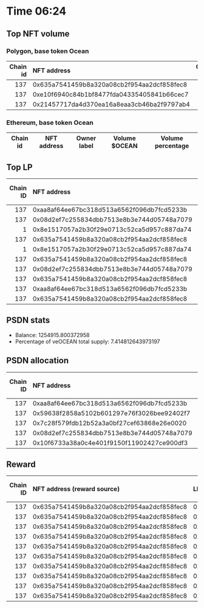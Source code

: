 # Time 06:24
## Top NFT volume
### Polygon, base token Ocean
|   Chain id | NFT address                                |   Owner label |   Volume $mOCEAN |   Volume percentage |
|-----------:|:-------------------------------------------|--------------:|-----------------:|--------------------:|
|        137 | 0x635a7541459b8a320a08cb2f954aa2dcf858fec8 |           nan |           100000 |          99.965     |
|        137 | 0xe10f6940c84b1bf8477fda04335405841b66cec7 |           nan |               24 |           0.0239916 |
|        137 | 0x21457717da4d370ea16a8eaa3cb46ba2f9797ab4 |           nan |               11 |           0.0109962 |

### Ethereum, base token Ocean
| Chain id   | NFT address   | Owner label   | Volume $OCEAN   | Volume percentage   |
|------------|---------------|---------------|-----------------|---------------------|

## Top LP
|   Chain ID | NFT address                                | LP address   |   Allocation (veOCEAN) |   Percent of its balance | LP label   |
|-----------:|:-------------------------------------------|:-------------|-----------------------:|-------------------------:|:-----------|
|        137 | 0xaa8af64ee67bc318d513a6562f096db7fcd5233b | 0x8475b523   |            1.25492e+06 |                    1     | psdn       |
|        137 | 0x08d2ef7c255834dbb7513e8b3e744d05748a7079 | 0xf0a88025   |       486262           |                    0.835 | wallet_1   |
|          1 | 0x8e1517057a2b30f29e0713c52ca5d957c887da74 | 0x663052ad   |       333562           |                    0.67  | wallet_3   |
|        137 | 0x635a7541459b8a320a08cb2f954aa2dcf858fec8 | 0xcf8a4b99   |       264426           |                    0.93  | wallet_2   |
|          1 | 0x8e1517057a2b30f29e0713c52ca5d957c887da74 | 0x8978be1b   |       233494           |                    0.67  | wallet_5   |
|        137 | 0x635a7541459b8a320a08cb2f954aa2dcf858fec8 | 0x663052ad   |       164292           |                    0.33  | wallet_3   |
|        137 | 0x08d2ef7c255834dbb7513e8b3e744d05748a7079 | 0x655efe6e   |       163174           |                    0.85  | wallet_6   |
|        137 | 0x635a7541459b8a320a08cb2f954aa2dcf858fec8 | 0x5cdc664b   |       128553           |                    0.85  | unknown    |
|        137 | 0xaa8af64ee67bc318d513a6562f096db7fcd5233b | 0xf062d1b3   |       122276           |                    0.5   | wallet_8   |
|        137 | 0x635a7541459b8a320a08cb2f954aa2dcf858fec8 | 0x8978be1b   |       115004           |                    0.33  | wallet_5   |

## PSDN stats
- Balance: 1254915.800372958
- Percentage of veOCEAN total supply: 7.414812643973197
## PSDN allocation
|   Chain ID | NFT address                                |   Allocation (veOCEAN) |   Percent of its balance |
|-----------:|:-------------------------------------------|-----------------------:|-------------------------:|
|        137 | 0xaa8af64ee67bc318d513a6562f096db7fcd5233b |            1.25492e+06 |                        1 |
|        137 | 0x59638f2858a5102b601297e76f3026bee92402f7 |            0           |                        0 |
|        137 | 0x7c28f579fdb12b52a3a0bf27cef63868e26e0020 |            0           |                        0 |
|        137 | 0x08d2ef7c255834dbb7513e8b3e744d05748a7079 |            0           |                        0 |
|        137 | 0x10f6733a38a0c4e401f9150f11902427ce900df3 |            0           |                        0 |

## Reward
|   Chain ID | NFT address (reward source)                | LP address   |   Reward amount (OCEAN) | LP label   |
|-----------:|:-------------------------------------------|:-------------|------------------------:|:-----------|
|        137 | 0x635a7541459b8a320a08cb2f954aa2dcf858fec8 | 0xcf8a4b99   |                4155.98  | wallet_2   |
|        137 | 0x635a7541459b8a320a08cb2f954aa2dcf858fec8 | 0x663052ad   |                2582.18  | wallet_3   |
|        137 | 0x635a7541459b8a320a08cb2f954aa2dcf858fec8 | 0x5cdc664b   |                2020.46  | nan        |
|        137 | 0x635a7541459b8a320a08cb2f954aa2dcf858fec8 | 0x8978be1b   |                1807.52  | wallet_5   |
|        137 | 0x635a7541459b8a320a08cb2f954aa2dcf858fec8 | 0xb1e24789   |                1737.28  | nan        |
|        137 | 0x635a7541459b8a320a08cb2f954aa2dcf858fec8 | 0x7328eada   |                 921.589 | nan        |
|        137 | 0x635a7541459b8a320a08cb2f954aa2dcf858fec8 | 0xcd2e9293   |                 602.58  | nan        |
|        137 | 0x635a7541459b8a320a08cb2f954aa2dcf858fec8 | 0xce74a588   |                 483.46  | wallet_7   |
|        137 | 0x635a7541459b8a320a08cb2f954aa2dcf858fec8 | 0x4599225b   |                 435.12  | nan        |
|        137 | 0x635a7541459b8a320a08cb2f954aa2dcf858fec8 | 0x64b00126   |                 358.815 | nan        |
